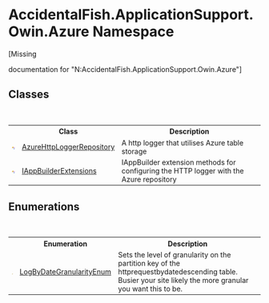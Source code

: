 # AccidentalFish.ApplicationSupport.Owin.Azure Namespace
 

\[Missing <summary> documentation for "N:AccidentalFish.ApplicationSupport.Owin.Azure"\]


## Classes
&nbsp;<table><tr><th></th><th>Class</th><th>Description</th></tr><tr><td>![Public class](media/pubclass.gif "Public class")</td><td><a href="cb96fe25-abe2-5cf6-0a1c-e9d050c9a0e6">AzureHttpLoggerRepository</a></td><td>
A http logger that utilises Azure table storage</td></tr><tr><td>![Public class](media/pubclass.gif "Public class")</td><td><a href="7f81fa32-b76e-b378-0c4a-410ee194eff4">IAppBuilderExtensions</a></td><td>
IAppBuilder extension methods for configuring the HTTP logger with the Azure repository</td></tr></table>

## Enumerations
&nbsp;<table><tr><th></th><th>Enumeration</th><th>Description</th></tr><tr><td>![Public enumeration](media/pubenumeration.gif "Public enumeration")</td><td><a href="d3286ef9-bc6f-0c54-3fb5-2863903fd787">LogByDateGranularityEnum</a></td><td>
Sets the level of granularity on the partition key of the httprequestbydatedescending table. Busier your site likely the more granular you want this to be.</td></tr></table>&nbsp;
